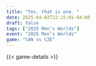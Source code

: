 ```yaml
---
title: "Yes, that is one. "
date: 2025-04-02T22:15:01-04:00
draft: false
tags: ["2025 Men’s Worlds"]
event: "2025 Men’s Worlds"
game: "CAN vs CZE"
---
```

{{< game-details >}}
<!--more-->


